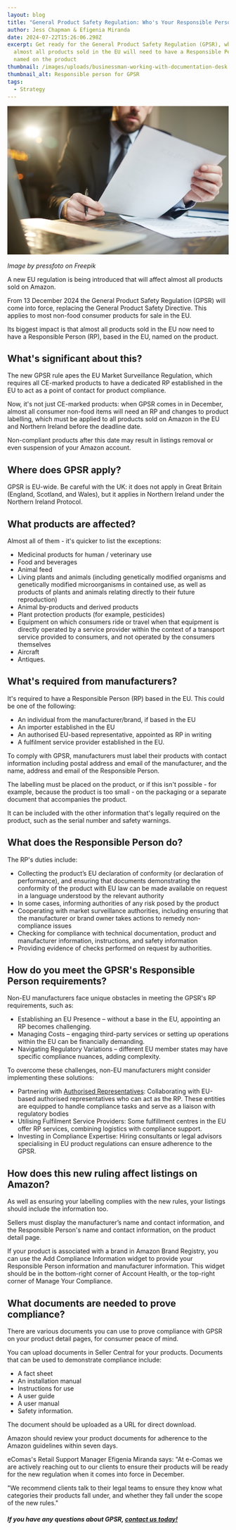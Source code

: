```yaml
---
layout: blog
title: "General Product Safety Regulation: Who's Your Responsible Person?"
author: Jess Chapman & Efigenia Miranda
date: 2024-07-22T15:26:06.298Z
excerpt: Get ready for the General Product Safety Regulation (GPSR), which means
  almost all products sold in the EU will need to have a Responsible Person
  named on the product
thumbnail: /images/uploads/businessman-working-with-documentation-desk.jpg
thumbnail_alt: Responsible person for GPSR
tags:
  - Strategy
---
```

<!--StartFragment-->

![Responsible person for GPSR](/images/uploads/businessman-working-with-documentation-desk.jpg "Responsible person for GPSR")

*Image by pressfoto on Freepik*

A new EU regulation is being introduced that will affect almost all products sold on Amazon. 

From 13 December 2024 the General Product Safety Regulation (GPSR) will come into force, replacing the General Product Safety Directive. This applies to most non-food consumer products for sale in the EU. 

Its biggest impact is that almost all products sold in the EU now need to have a Responsible Person (RP), based in the EU, named on the product. 

## What's significant about this?

The new GPSR rule apes the EU Market Surveillance Regulation, which requires all CE-marked products to have a dedicated RP established in the EU to act as a point of contact for product compliance. 

Now, it's not just CE-marked products: when GPSR comes in in December, almost all consumer non-food items will need an RP and changes to product labelling, which must be applied to all products sold on Amazon in the EU and Northern Ireland before the deadline date. 

Non-compliant products after this date may result in listings removal or even suspension of your Amazon account.

## Where does GPSR apply?

GPSR is EU-wide. Be careful with the UK: it does not apply in Great Britain (England, Scotland, and Wales), but it applies in Northern Ireland under the Northern Ireland Protocol.

## What products are affected? 

Almost all of them - it's quicker to list the exceptions:

* Medicinal products for human / veterinary use
* Food and beverages
* Animal feed
* Living plants and animals (including genetically modified organisms and genetically modified microorganisms in contained use, as well as products of plants and animals relating directly to their future reproduction)
* Animal by-products and derived products
* Plant protection products (for example, pesticides)
* Equipment on which consumers ride or travel when that equipment is directly operated by a service provider within the context of a transport service provided to consumers, and not operated by the consumers themselves
* Aircraft
* Antiques.

## What's required from manufacturers? 

It's required to have a Responsible Person (RP) based in the EU. This could be one of the following:

* An individual from the manufacturer/brand, if based in the EU
* An importer established in the EU
* An authorised EU-based representative, appointed as RP in writing 
* A fulfilment service provider established in the EU.

To comply with GPSR, manufacturers must label their products with contact information including postal address and email of the manufacturer, and the name, address and email of the Responsible Person. 

The labelling must be placed on the product, or if this isn't possible - for example, because the product is too small - on the packaging or a separate document that accompanies the product. 

It can be included with the other information that's legally required on the product, such as the serial number and safety warnings. 

## What does the Responsible Person do? 

The RP's duties include:

* Collecting the product’s EU declaration of conformity (or declaration of performance), and ensuring that documents demonstrating the conformity of the product with EU law can be made available on request in a language understood by the relevant authority
* In some cases, informing authorities of any risk posed by the product
* Cooperating with market surveillance authorities, including ensuring that the manufacturer or brand owner takes actions to remedy non-compliance issues 
* Checking for compliance with technical documentation, product and manufacturer information, instructions, and safety information
* Providing evidence of checks performed on request by authorities.

## How do you meet the GPSR's Responsible Person requirements? 

Non-EU manufacturers face unique obstacles in meeting the GPSR's RP requirements, such as:

* Establishing an EU Presence – without a base in the EU, appointing an RP becomes challenging.
* Managing Costs – engaging third-party services or setting up operations within the EU can be financially demanding.
* Navigating Regulatory Variations – different EU member states may have specific compliance nuances, adding complexity.

To overcome these challenges, non-EU manufacturers might consider implementing these solutions:

* Partnering with [Authorised Representatives](https://www.24hour-ar.com/authorised-representative): Collaborating with EU-based authorised representatives who can act as the RP. These entities are equipped to handle compliance tasks and serve as a liaison with regulatory bodies﻿
* Utilising Fulfilment Service Providers: Some fulfillment centres in the EU offer RP services, combining logistics with compliance support.
* Investing in Compliance Expertise: Hiring consultants or legal advisors specialising in EU product regulations can ensure adherence to the GPSR.

## How does this new ruling affect listings on Amazon?

As well as ensuring your labelling complies with the new rules, your listings should include the information too. 

Sellers must display the manufacturer’s name and contact information, and the Responsible Person's name and contact information, on the product detail page.

If your product is associated with a brand in Amazon Brand Registry, you can use the Add Compliance Information widget to provide your Responsible Person information and manufacturer information. This widget should be in the bottom-right corner of Account Health, or the top-right corner of Manage Your Compliance.

## What documents are needed to prove compliance? 

There are various documents you can use to prove compliance with GPSR on your product detail pages, for consumer peace of mind. 

You can upload documents in Seller Central for your products. Documents that can be used to demonstrate compliance include:

* A fact sheet
* An installation manual
* Instructions for use
* A user guide
* A user manual 
* Safety information. 

The document should be uploaded as a URL for direct download.

Amazon should review your product documents for adherence to the Amazon guidelines within seven days. 

eComas's Retail Support Manager Efigenia Miranda says: "At e-Comas we are actively reaching out to our clients to ensure their products will be ready for the new regulation when it comes into force in December.

"We recommend clients talk to their legal teams to ensure they know what categories their products fall under, and whether they fall under the scope of the new rules."

##### If you have any questions about GPSR, [contact us today!](https://e-comas.com/contact.html)

<!--EndFragment-->